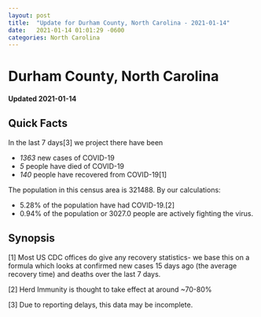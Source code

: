 ```yaml
---
layout: post
title:  "Update for Durham County, North Carolina - 2021-01-14"
date:   2021-01-14 01:01:29 -0600
categories: North Carolina
---
```


# Durham County, North Carolina
#### Updated 2021-01-14

## Quick Facts

In the last 7 days[3] we project there have been
- *1363* new cases of COVID-19
- *5* people have died of COVID-19
- *140* people have recovered from COVID-19[1]

The population in this census area is 321488. By our calculations:
- 5.28% of the population have had COVID-19.[2]
- 0.94% of the population or 3027.0 people are actively fighting the virus.

## Synopsis




[1] Most US CDC offices do give any recovery statistics- we base this on a formula which looks at confirmed new cases
15 days ago (the average recovery time) and deaths over the last 7 days.

[2] Herd Immunity is thought to take effect at around ~70-80%

[3] Due to reporting delays, this data may be incomplete.
 
    